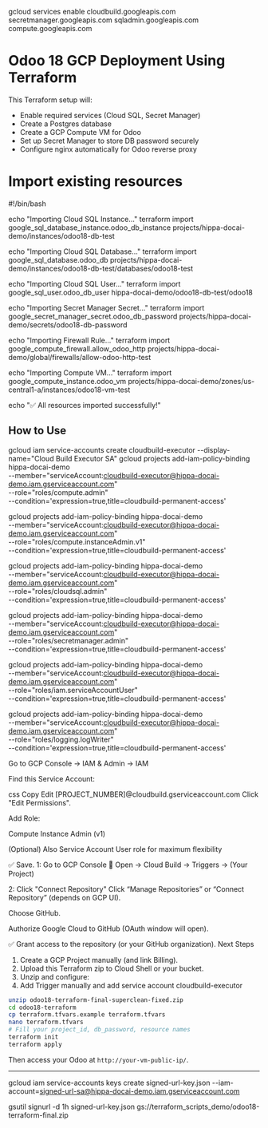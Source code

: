 gcloud services enable cloudbuild.googleapis.com secretmanager.googleapis.com sqladmin.googleapis.com compute.googleapis.com

# Odoo 18 GCP Deployment Using Terraform

This Terraform setup will:
- Enable required services (Cloud SQL, Secret Manager)
- Create a Postgres database
- Create a GCP Compute VM for Odoo
- Set up Secret Manager to store DB password securely
- Configure nginx automatically for Odoo reverse proxy

# Import existing resources

#!/bin/bash

echo "Importing Cloud SQL Instance..."
terraform import google_sql_database_instance.odoo_db_instance projects/hippa-docai-demo/instances/odoo18-db-test

echo "Importing Cloud SQL Database..."
terraform import google_sql_database.odoo_db projects/hippa-docai-demo/instances/odoo18-db-test/databases/odoo18-test

echo "Importing Cloud SQL User..."
terraform import google_sql_user.odoo_db_user hippa-docai-demo/odoo18-db-test/odoo18

echo "Importing Secret Manager Secret..."
terraform import google_secret_manager_secret.odoo_db_password projects/hippa-docai-demo/secrets/odoo18-db-password

echo "Importing Firewall Rule..."
terraform import google_compute_firewall.allow_odoo_http projects/hippa-docai-demo/global/firewalls/allow-odoo-http-test

echo "Importing Compute VM..."
terraform import google_compute_instance.odoo_vm projects/hippa-docai-demo/zones/us-central1-a/instances/odoo18-vm-test

echo "✅ All resources imported successfully!"


## How to Use

gcloud iam service-accounts create cloudbuild-executor --display-name="Cloud Build Executor SA"
gcloud projects add-iam-policy-binding hippa-docai-demo \
  --member="serviceAccount:cloudbuild-executor@hippa-docai-demo.iam.gserviceaccount.com" \
  --role="roles/compute.admin" \
  --condition='expression=true,title=cloudbuild-permanent-access'

gcloud projects add-iam-policy-binding hippa-docai-demo \
  --member="serviceAccount:cloudbuild-executor@hippa-docai-demo.iam.gserviceaccount.com" \
  --role="roles/compute.instanceAdmin.v1" \
  --condition='expression=true,title=cloudbuild-permanent-access'

gcloud projects add-iam-policy-binding hippa-docai-demo \
  --member="serviceAccount:cloudbuild-executor@hippa-docai-demo.iam.gserviceaccount.com" \
  --role="roles/cloudsql.admin" \
  --condition='expression=true,title=cloudbuild-permanent-access'

gcloud projects add-iam-policy-binding hippa-docai-demo \
  --member="serviceAccount:cloudbuild-executor@hippa-docai-demo.iam.gserviceaccount.com" \
  --role="roles/secretmanager.admin" \
  --condition='expression=true,title=cloudbuild-permanent-access'

gcloud projects add-iam-policy-binding hippa-docai-demo \
  --member="serviceAccount:cloudbuild-executor@hippa-docai-demo.iam.gserviceaccount.com" \
  --role="roles/iam.serviceAccountUser" \
  --condition='expression=true,title=cloudbuild-permanent-access'

gcloud projects add-iam-policy-binding hippa-docai-demo \
  --member="serviceAccount:cloudbuild-executor@hippa-docai-demo.iam.gserviceaccount.com" \
  --role="roles/logging.logWriter" \
  --condition='expression=true,title=cloudbuild-permanent-access'





Go to GCP Console → IAM & Admin → IAM

Find this Service Account:

css
Copy
Edit
[PROJECT_NUMBER]@cloudbuild.gserviceaccount.com
Click "Edit Permissions".

Add Role:

Compute Instance Admin (v1)

(Optional) Also Service Account User role for maximum flexibility

✅ Save.
1: Go to GCP Console
🔵 Open →
Cloud Build → Triggers → (Your Project)

2: Click "Connect Repository"
Click “Manage Repositories” or “Connect Repository” (depends on GCP UI).

Choose GitHub.

Authorize Google Cloud to GitHub (OAuth window will open).

✅ Grant access to the repository (or your GitHub organization).
Next Steps
1. Create a GCP Project manually (and link Billing).
2. Upload this Terraform zip to Cloud Shell or your bucket.
3. Unzip and configure:
4. Add Trigger manually and add service account cloudbuild-executor
```bash
unzip odoo18-terraform-final-superclean-fixed.zip
cd odoo18-terraform
cp terraform.tfvars.example terraform.tfvars
nano terraform.tfvars
# Fill your project_id, db_password, resource names
terraform init
terraform apply
```

Then access your Odoo at `http://your-vm-public-ip/`.

---

gcloud iam service-accounts keys create signed-url-key.json   --iam-account=signed-url-sa@hippa-docai-demo.iam.gserviceaccount.com

gsutil signurl -d 1h signed-url-key.json gs://terraform_scripts_demo/odoo18-terraform-final.zip